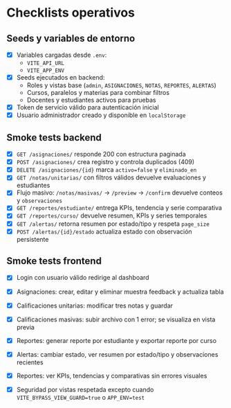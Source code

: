# Checklists operativos

## Seeds y variables de entorno

- [x] Variables cargadas desde `.env`:
  - `VITE_API_URL`
  - `VITE_APP_ENV`
- [x] Seeds ejecutados en backend:
  - Roles y vistas base (`admin`, `ASIGNACIONES`, `NOTAS`, `REPORTES`, `ALERTAS`)
  - Cursos, paralelos y materias para combinar filtros
  - Docentes y estudiantes activos para pruebas
- [x] Token de servicio válido para autenticación inicial
- [x] Usuario administrador creado y disponible en `localStorage`

## Smoke tests backend

- [x] `GET /asignaciones/` responde 200 con estructura paginada
- [x] `POST /asignaciones/` crea registro y controla duplicados (409)
- [x] `DELETE /asignaciones/{id}` marca `activo=false` y `eliminado_en`
- [x] `GET /notas/unitarias/` con filtros válidos devuelve evaluaciones y estudiantes
- [x] Flujo masivo: `/notas/masivas/` → `/preview` → `/confirm` devuelve conteos y `observaciones`
- [x] `GET /reportes/estudiante/` entrega KPIs, tendencia y serie comparativa
- [x] `GET /reportes/curso/` devuelve resumen, KPIs y series temporales
- [x] `GET /alertas/` retorna resumen por estado/tipo y respeta `page_size`
- [x] `POST /alertas/{id}/estado` actualiza estado con observación persistente

## Smoke tests frontend

- [x] Login con usuario válido redirige al dashboard
- [x] Asignaciones: crear, editar y eliminar muestra feedback y actualiza tabla
- [x] Calificaciones unitarias: modificar tres notas y guardar
- [x] Calificaciones masivas: subir archivo con 1 error; se visualiza en vista previa
- [x] Reportes: generar reporte por estudiante y exportar reporte por curso
- [x] Alertas: cambiar estado, ver resumen por estado/tipo y observaciones recientes
- [x] Reportes: ver KPIs, tendencias y comparativas sin errores visuales
- [x] Seguridad por vistas respetada excepto cuando `VITE_BYPASS_VIEW_GUARD=true` o `APP_ENV=test`

